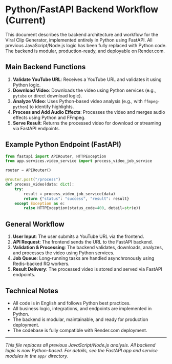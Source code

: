 # Python/FastAPI Backend Workflow (Current)

This document describes the backend architecture and workflow for the Viral Clip Generator, implemented entirely in Python using FastAPI. All previous JavaScript/Node.js logic has been fully replaced with Python code. The backend is modular, production-ready, and deployable on Render.com.

## Main Backend Functions

1. **Validate YouTube URL**: Receives a YouTube URL and validates it using Python logic.
2. **Download Video**: Downloads the video using Python services (e.g., `pytube` or direct download logic).
3. **Analyze Video**: Uses Python-based video analysis (e.g., with `ffmpeg-python`) to identify highlights.
4. **Process and Add Audio Effects**: Processes the video and merges audio effects using Python and FFmpeg.
5. **Serve Result**: Returns the processed video for download or streaming via FastAPI endpoints.

## Example Python Endpoint (FastAPI)

```python
from fastapi import APIRouter, HTTPException
from app.services.video_service import process_video_job_service

router = APIRouter()

@router.post("/process")
def process_video(data: dict):
    try:
        result = process_video_job_service(data)
        return {"status": "success", "result": result}
    except Exception as e:
        raise HTTPException(status_code=400, detail=str(e))
```

## General Workflow

1. **User Input**: The user submits a YouTube URL via the frontend.
2. **API Request**: The frontend sends the URL to the FastAPI backend.
3. **Validation & Processing**: The backend validates, downloads, analyzes, and processes the video using Python services.
4. **Job Queue**: Long-running tasks are handled asynchronously using Redis-backed RQ workers.
5. **Result Delivery**: The processed video is stored and served via FastAPI endpoints.

## Technical Notes

- All code is in English and follows Python best practices.
- All business logic, integrations, and endpoints are implemented in Python.
- The backend is modular, maintainable, and ready for production deployment.
- The codebase is fully compatible with Render.com deployment.

---

*This file replaces all previous JavaScript/Node.js analysis. All backend logic is now Python-based. For details, see the FastAPI app and service modules in the `app/` directory.*
